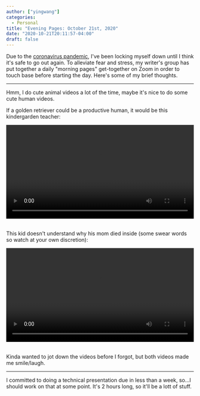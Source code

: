 ```yaml
---
author: ["yingwang"]
categories:
  - Personal
title: "Evening Pages: October 21st, 2020"
date: "2020-10-21T20:11:57-04:00"
draft: false
---
```


Due to the [coronavirus
pandemic](https://en.wikipedia.org/wiki/2019-20_coronavirus_pandemic), I've been
locking myself down until I think it's safe to go out again. To alleviate fear
and stress, my writer's group has put together a daily "morning pages"
get-together on Zoom in order to touch base before starting the day. Here's some
of my brief thoughts.

__________

Hmm, I do cute animal videos a lot of the time, maybe it's nice to do some cute
human videos.

If a golden retriever could be a productive human, it would be this kindergarden
teacher:

<!-- https://stackoverflow.com/a/26276254 -->
<video style="width: 100%; width: -moz-available; width: -webkit-fill-available; width: fill-available; max-width: 100%;" controls>
    <source src="/video/posts/2020/10/21/evening_pages.mp4" type="video/mp4">
    Your browser does not support HTML5 video.
</video>
<br/>
<br/>

This kid doesn't understand why his mom died inside (some swear words so watch at
your own discretion):

<!-- https://stackoverflow.com/a/26276254 -->
<video style="width: 100%; width: -moz-available; width: -webkit-fill-available; width: fill-available; max-width: 100%;" controls>
    <source src="/video/posts/2020/10/21/evening_pages_2.mp4" type="video/mp4">
    Your browser does not support HTML5 video.
</video>
<br/>
<br/>

Kinda wanted to jot down the videos before I forgot, but both videos made me
smile/laugh.

__________

I committed to doing a technical presentation due in less than a week, so...I
should work on that at some point. It's 2 hours long, so it'll be a lott of
stuff.

